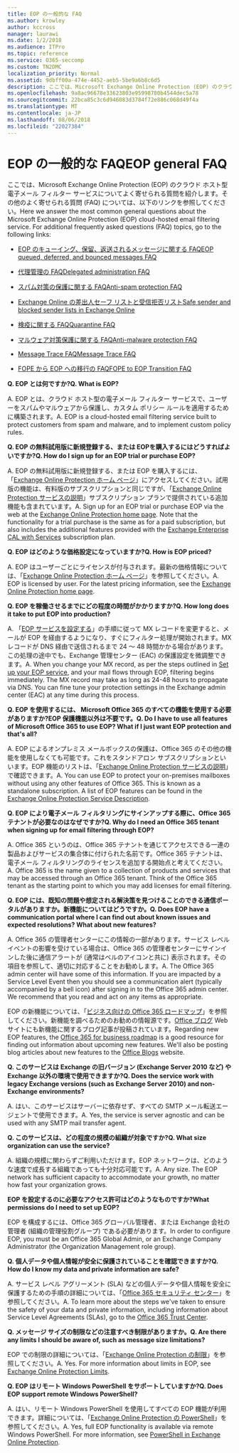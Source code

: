 ```yaml
---
title: EOP の一般的な FAQ
ms.author: krowley
author: kccross
manager: laurawi
ms.date: 1/2/2018
ms.audience: ITPro
ms.topic: reference
ms.service: O365-seccomp
ms.custom: TN2DMC
localization_priority: Normal
ms.assetid: 9dbff00a-474e-4452-aeb5-5be9a6b8c6d5
description: ここでは、Microsoft Exchange Online Protection (EOP) のクラウド ホスト型電子メール フィルター サービスについてよく寄せられる質問を紹介します。その他のよく寄せられる質問 (FAQ) については、以下のリンクを参照してください。
ms.openlocfilehash: 9a8ac96678e33623803e95998780b4544dec5a78
ms.sourcegitcommit: 22bca85c3c6d946083d3784f72e886c068d49f4a
ms.translationtype: MT
ms.contentlocale: ja-JP
ms.lasthandoff: 08/06/2018
ms.locfileid: "22027384"
---
```

# <a name="eop-general-faq"></a><span data-ttu-id="c37dd-104">EOP の一般的な FAQ</span><span class="sxs-lookup"><span data-stu-id="c37dd-104">EOP general FAQ</span></span>

<span data-ttu-id="c37dd-p102">ここでは、Microsoft Exchange Online Protection (EOP) のクラウド ホスト型電子メール フィルター サービスについてよく寄せられる質問を紹介します。その他のよく寄せられる質問 (FAQ) については、以下のリンクを参照してください。</span><span class="sxs-lookup"><span data-stu-id="c37dd-p102">Here we answer the most common general questions about the Microsoft Exchange Online Protection (EOP) cloud-hosted email filtering service. For additional frequently asked questions (FAQ) topics, go to the following links:</span></span>
  
- [<span data-ttu-id="c37dd-107">EOP のキューイング、保留、返送されるメッセージに関する FAQ</span><span class="sxs-lookup"><span data-stu-id="c37dd-107">EOP queued, deferred, and bounced messages FAQ</span></span>](eop-queued-deferred-and-bounced-messages-faq.md)
    
- [<span data-ttu-id="c37dd-108">代理管理の FAQ</span><span class="sxs-lookup"><span data-stu-id="c37dd-108">Delegated administration FAQ</span></span>](delegated-administration-faq.md)
    
- [<span data-ttu-id="c37dd-109">スパム対策の保護に関する FAQ</span><span class="sxs-lookup"><span data-stu-id="c37dd-109">Anti-spam protection FAQ</span></span>](../anti-spam-protection-faq.md)
    
- [<span data-ttu-id="c37dd-110">Exchange Online の差出人セーフ リストと受信拒否リスト</span><span class="sxs-lookup"><span data-stu-id="c37dd-110">Safe sender and blocked sender lists in Exchange Online</span></span>](../safe-sender-and-blocked-sender-lists-faq.md)
    
- [<span data-ttu-id="c37dd-111">検疫に関する FAQ</span><span class="sxs-lookup"><span data-stu-id="c37dd-111">Quarantine FAQ</span></span>](../quarantine-faq.md)
    
- [<span data-ttu-id="c37dd-112">マルウェア対策保護に関する FAQ</span><span class="sxs-lookup"><span data-stu-id="c37dd-112">Anti-malware protection FAQ </span></span>](../anti-malware-protection-faq-eop.md)
    
- [<span data-ttu-id="c37dd-113">Message Trace FAQ</span><span class="sxs-lookup"><span data-stu-id="c37dd-113">Message Trace FAQ</span></span>](http://technet.microsoft.com/library/aa49e3f9-a5b1-4410-aac2-ddbbf3f5bfb2.aspx)
    
- [<span data-ttu-id="c37dd-114">FOPE から EOP への移行の FAQ</span><span class="sxs-lookup"><span data-stu-id="c37dd-114">FOPE to EOP Transition FAQ</span></span>](http://technet.microsoft.com/library/e0e76b89-b0d3-4c0a-bfc8-137b579e983b.aspx)
    
 <span data-ttu-id="c37dd-115">**Q. EOP とは何ですか?**</span><span class="sxs-lookup"><span data-stu-id="c37dd-115">**Q. What is EOP?**</span></span>
  
<span data-ttu-id="c37dd-p103">A. EOP とは、クラウド ホスト型の電子メール フィルター サービスで、ユーザーをスパムやマルウェアから保護し、カスタム ポリシー ルールを適用するために構築されます。</span><span class="sxs-lookup"><span data-stu-id="c37dd-p103">A. EOP is a cloud-hosted email filtering service built to protect customers from spam and malware, and to implement custom policy rules.</span></span>
  
 <span data-ttu-id="c37dd-118">**Q. EOP の無料試用版に新規登録する、または EOPを購入するにはどうすればよいですか?**</span><span class="sxs-lookup"><span data-stu-id="c37dd-118">**Q. How do I sign up for an EOP trial or purchase EOP?**</span></span>
  
<span data-ttu-id="c37dd-p104">A. EOP の無料試用版に新規登録する、または EOP を購入するには、「[Exchange Online Protection ホーム ページ](https://go.microsoft.com/fwlink/p/?LinkId=279912)」にアクセスしてください。試用版の機能は、有料版のサブスクリプションと同じですが、「[Exchange Online Protection サービスの説明](https://go.microsoft.com/fwlink/p/?LinkId=320619)」サブスクリプション プランで提供されている追加機能も含まれています。</span><span class="sxs-lookup"><span data-stu-id="c37dd-p104">A. Sign up for an EOP trial or purchase EOP via the web at the [Exchange Online Protection home page](https://go.microsoft.com/fwlink/p/?LinkId=279912). Note that the functionality for a trial purchase is the same as for a paid subscription, but also includes the additional features provided with the [Exchange Enterprise CAL with Services](https://go.microsoft.com/fwlink/p/?LinkId=320619) subscription plan.</span></span> 
  
 <span data-ttu-id="c37dd-122">**Q. EOP はどのような価格設定になっていますか?**</span><span class="sxs-lookup"><span data-stu-id="c37dd-122">**Q. How is EOP priced?**</span></span>
  
<span data-ttu-id="c37dd-p105">A. EOP はユーザーごとにライセンスが付与されます。最新の価格情報については、「[Exchange Online Protection ホーム ページ](https://go.microsoft.com/fwlink/p/?LinkId=279912)」を参照してください。</span><span class="sxs-lookup"><span data-stu-id="c37dd-p105">A. EOP is licensed by user. For the latest pricing information, see the [Exchange Online Protection home page](https://go.microsoft.com/fwlink/p/?LinkId=279912).</span></span>
  
 <span data-ttu-id="c37dd-126">**Q. EOP を稼働させるまでにどの程度の時間がかかりますか?**</span><span class="sxs-lookup"><span data-stu-id="c37dd-126">**Q. How long does it take to put EOP into production?**</span></span>
  
<span data-ttu-id="c37dd-p106">A. 「[EOP サービスを設定する](set-up-your-eop-service.md)」の手順に従って MX レコードを変更すると、メールが EOP を経由するようになり、すぐにフィルター処理が開始されます。MX レコードが DNS 経由で送信されるまで 24 ～ 48 時間かかる場合があります。この処理の途中でも、Exchange 管理センター (EAC) の保護設定を微調整できます。</span><span class="sxs-lookup"><span data-stu-id="c37dd-p106">A. When you change your MX record, as per the steps outlined in [Set up your EOP service](set-up-your-eop-service.md), and your mail flows through EOP, filtering begins immediately. The MX record may take as long as 24-48 hours to propagate via DNS. You can fine tune your protection settings in the Exchange admin center (EAC) at any time during this process.</span></span>
  
 <span data-ttu-id="c37dd-131">**Q. EOP を使用するには、 Microsoft Office 365 のすべての機能を使用する必要がありますか?EOP 保護機能以外は不要です。**</span><span class="sxs-lookup"><span data-stu-id="c37dd-131">**Q. Do I have to use all features of Microsoft Office 365 to use EOP? What if I just want EOP protection and that's all?**</span></span>
  
<span data-ttu-id="c37dd-p107">A. EOP によるオンプレミス メールボックスの保護は、Office 365 のその他の機能を使用しなくても可能です。これをスタンドアロン サブスクリプションといいます。EOP 機能のリストは、「[Exchange Online Protection サービスの説明](https://go.microsoft.com/fwlink/p/?LinkId=320619)」で確認できます。</span><span class="sxs-lookup"><span data-stu-id="c37dd-p107">A. You can use EOP to protect your on-premises mailboxes without using any other features of Office 365. This is known as a standalone subscription. A list of EOP features can be found in the [Exchange Online Protection Service Description](https://go.microsoft.com/fwlink/p/?LinkId=320619).</span></span>
  
 <span data-ttu-id="c37dd-136">**Q. EOP により電子メール フィルタリングにサインアップする際に、Office 365 テナントが必要なのはなぜですか?**</span><span class="sxs-lookup"><span data-stu-id="c37dd-136">**Q. Why do I need an Office 365 tenant when signing up for email filtering through EOP?**</span></span>
  
<span data-ttu-id="c37dd-p108">A. Office 365 というのは、Office 365 テナントを通じてアクセスできる一連の製品およびサービスの集合体に付けられた名前です。Office 365 テナントは、電子メール フィルタリングのライセンスを追加する開始点と考えてください。</span><span class="sxs-lookup"><span data-stu-id="c37dd-p108">A. Office 365 is the name given to a collection of products and services that may be accessed through an Office 365 tenant. Think of the Office 365 tenant as the starting point to which you may add licenses for email filtering.</span></span>
  
 <span data-ttu-id="c37dd-140">**Q. EOP には、既知の問題や想定される解決策を見つけることのできる通信ポータルがありますか。新機能についてはどうですか。**</span><span class="sxs-lookup"><span data-stu-id="c37dd-140">**Q. Does EOP have a communication portal where I can find out about known issues and expected resolutions? What about new features?**</span></span>
  
<span data-ttu-id="c37dd-p109">A. Office 365 の管理者センターにこの情報の一部があります。サービス レベル イベントの影響を受けている場合は、Office 365 の管理者センターにサインインした後に通信アラートが (通常はベルのアイコンと共に) 表示されます。その項目を参照して、適切に対応することをお勧めします。</span><span class="sxs-lookup"><span data-stu-id="c37dd-p109">A. The Office 365 admin center will have some of this information. If you are impacted by a Service Level Event then you should see a communication alert (typically accompanied by a bell icon) after signing in to the Office 365 admin center. We recommend that you read and act on any items as appropriate.</span></span>
  
<span data-ttu-id="c37dd-p110">EOP の新機能については、「[ビジネス向けの Office 365 ロードマップ](https://office.microsoft.com/en-us/products/office-365-roadmap-FX104343353.aspx)」を参照してください。新機能を調べるためのお勧めの情報源です。[Office ブログ](https://go.microsoft.com/fwlink/p/?LinkId=392724) Web サイトにも新機能に関するブログ記事が投稿されています。</span><span class="sxs-lookup"><span data-stu-id="c37dd-p110">Regarding new EOP features, the [Office 365 for business roadmap](https://office.microsoft.com/en-us/products/office-365-roadmap-FX104343353.aspx) is a good resource for finding out information about upcoming new features. We'll also be posting blog articles about new features to the [Office Blogs](https://go.microsoft.com/fwlink/p/?LinkId=392724) website.</span></span> 
  
 <span data-ttu-id="c37dd-147">**Q. このサービスは Exchange の旧バージョン (Exchange Server 2010 など) や Exchange 以外の環境で使用できますか?**</span><span class="sxs-lookup"><span data-stu-id="c37dd-147">**Q. Does the service work with legacy Exchange versions (such as Exchange Server 2010) and non-Exchange environments?**</span></span>
  
<span data-ttu-id="c37dd-p111">A. はい、このサービスはサーバーに依存せず、すべての SMTP メール転送エージェントで使用できます。</span><span class="sxs-lookup"><span data-stu-id="c37dd-p111">A. Yes, the service is server agnostic and can be used with any SMTP mail transfer agent.</span></span>
  
 <span data-ttu-id="c37dd-150">**Q. このサービスは、どの程度の規模の組織が対象ですか?**</span><span class="sxs-lookup"><span data-stu-id="c37dd-150">**Q. What size organization can use the service?**</span></span>
  
<span data-ttu-id="c37dd-p112">A. 組織の規模に関わらずご利用いただけます。EOP ネットワークは、どのような速度で成長する組織であっても十分対応可能です。</span><span class="sxs-lookup"><span data-stu-id="c37dd-p112">A. Any size. The EOP network has sufficient capacity to accommodate your growth, no matter how fast your organization grows.</span></span>
  
 <span data-ttu-id="c37dd-154">**EOP を設定するのに必要なアクセス許可はどのようなものですか?**</span><span class="sxs-lookup"><span data-stu-id="c37dd-154">**What permissions do I need to set up EOP?**</span></span>
  
<span data-ttu-id="c37dd-155">EOP を構成するには、Office 365 グローバル管理者、または Exchange 会社の管理者 (組織の管理役割グループ) である必要があります。</span><span class="sxs-lookup"><span data-stu-id="c37dd-155">In order to configure EOP, you must be an Office 365 Global Admin, or an Exchange Company Administrator (the Organization Management role group).</span></span>
  
 <span data-ttu-id="c37dd-156">**Q. 個人データや個人情報が安全に保護されていることを確認できますか?**</span><span class="sxs-lookup"><span data-stu-id="c37dd-156">**Q. How do I know my data and private information are safe?**</span></span>
  
<span data-ttu-id="c37dd-p113">A. サービス レベル アグリーメント (SLA) などの個人データや個人情報を安全に保護するための手順の詳細については、「[Office 365 セキュリティ センター](https://go.microsoft.com/fwlink/p/?LinkId=285405)」を参照してください。</span><span class="sxs-lookup"><span data-stu-id="c37dd-p113">A. To learn more about the steps we've taken to ensure the safety of your data and private information, including information about Service Level Agreements (SLAs), go to the [Office 365 Trust Center](https://go.microsoft.com/fwlink/p/?LinkId=285405).</span></span>
  
 <span data-ttu-id="c37dd-159">**Q. メッセージ サイズの制限などの注意すべき制限がありますか。**</span><span class="sxs-lookup"><span data-stu-id="c37dd-159">**Q. Are there any limits I should be aware of, such as message size limitations?**</span></span>
  
<span data-ttu-id="c37dd-p114">EOP での制限の詳細については、「[Exchange Online Protection の制限](https://go.microsoft.com/fwlink/p/?LinkId=402617)」を参照してください。</span><span class="sxs-lookup"><span data-stu-id="c37dd-p114">A. Yes. For more information about limits in EOP, see [Exchange Online Protection Limits](https://go.microsoft.com/fwlink/p/?LinkId=402617).</span></span> 
  
 <span data-ttu-id="c37dd-163">**Q. EOP はリモート Windows PowerShell をサポートしていますか?**</span><span class="sxs-lookup"><span data-stu-id="c37dd-163">**Q. Does EOP support remote Windows PowerShell?**</span></span>
  
<span data-ttu-id="c37dd-p115">A. はい、リモート Windows PowerShell を使用してすべての EOP 機能が利用できます。詳細については、「[Exchange Online Protection の PowerShell](http://technet.microsoft.com/library/f7918a88-774a-405e-945b-bc2f5ee9f748.aspx)」を参照してください。</span><span class="sxs-lookup"><span data-stu-id="c37dd-p115">A. Yes, full EOP functionality is available via remote Windows PowerShell. For more information, see [PowerShell in Exchange Online Protection](http://technet.microsoft.com/library/f7918a88-774a-405e-945b-bc2f5ee9f748.aspx).</span></span>
  

